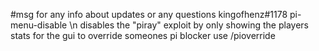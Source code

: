 #msg for any info about updates or any questions kingofhenz#1178
pi-menu-disable  \n
disables the "piray" exploit by only showing the players stats for the gui
to override someones pi blocker use /pioverride <player>
